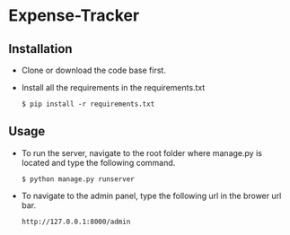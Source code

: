 # Expense-Tracker

## Installation
* Clone or download the code base first.
* Install all the requirements in the requirements.txt

      $ pip install -r requirements.txt
      
## Usage
* To run the server, navigate to the root folder where manage.py is located and type the following command.

      $ python manage.py runserver
      
* To navigate to the admin panel, type the following url in the brower url bar.

      http://127.0.0.1:8000/admin
